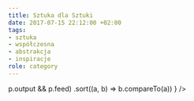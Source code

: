 ```yaml
---
title: Sztuka dla Sztuki
date: 2017-07-15 22:12:00 +02:00
tags:
- sztuka
- współczesna
- abstrakcja
- inspiracje
role: category
---
```


<div>
  <Feed posts={
    paramorph.categories['Sztuka dla Sztuki'].posts
      .filter(p => p.output && p.feed)
      .sort((a, b) => b.compareTo(a))
  } />
</div>

